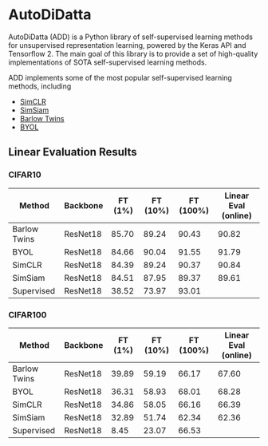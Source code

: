 # AutoDiDatta

AutoDiDatta (ADD) is a Python library of self-supervised learning methods for unsupervised representation learning, powered by the Keras API and Tensorflow 2. The main goal of this library is to provide a set of high-quality implementations of SOTA self-supervised learning methods. 

ADD implements some of the most popular self-supervised learning methods, including

- [SimCLR](https://arxiv.org/pdf/2002.05709.pdf)
- [SimSiam](https://arxiv.org/pdf/2011.10566.pdf)
- [Barlow Twins](https://arxiv.org/pdf/2103.03230.pdf)
- [BYOL](https://arxiv.org/pdf/2006.07733.pdf)

## Linear Evaluation Results

### CIFAR10

| Method       | Backbone | FT (1%) | FT (10%) | FT (100%) | Linear Eval (online) |
|--------------|----------|---------|----------|-----------|----------------------|
| Barlow Twins | ResNet18 | 85.70   | 89.24    | 90.43     | 90.82                |
| BYOL         | ResNet18 | 84.66   | 90.04    | 91.55     | 91.79                |
| SimCLR       | ResNet18 | 84.39   | 89.24    | 90.37     | 90.84                |
| SimSiam      | ResNet18 | 84.51   | 87.95    | 89.37     | 89.61                |
| Supervised   | ResNet18 | 38.52   | 73.97    | 93.01     |                      |

### CIFAR100

| Method       | Backbone | FT (1%) | FT (10%) | FT (100%) | Linear Eval (online) |
|--------------|----------|---------|----------|-----------|----------------------|
| Barlow Twins | ResNet18 | 39.89   | 59.19    | 66.17     | 67.60                |
| BYOL         | ResNet18 | 36.31   | 58.93    | 68.01     | 68.28                |
| SimCLR       | ResNet18 | 34.86   | 58.05    | 66.16     | 66.39                |
| SimSiam      | ResNet18 | 32.89   | 51.74    | 62.34     | 62.36                |
| Supervised   | ResNet18 |  8.45   | 23.07    | 66.53     |                      |